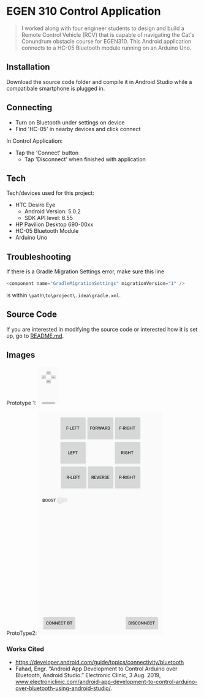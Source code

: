 # EGEN 310 Control Application 

> I worked along with four engineer students to design and build a Remote Control Vehicle (RCV) that is capable of navigating the Cat's Conundrum obstacle course for EGEN310. This Android application connects to a HC-05 Bluetooth module running on an Arduino Uno. 

## Installation

Download the source code folder and compile it in Android Studio while a compatibale smartphone is plugged in. 


## Connecting
  - Turn on Bluetooth under settings on device
  - Find 'HC-05' in nearby devices and click connect
 
In Control Application:
  * Tap the 'Connect' button
    * Tap 'Disconnect' when finished with application

## Tech
Tech/devices used for this project:
* HTC Desire Eye
    * Android Version: 5.0.2
    * SDK API level: 6.55
* HP Pavilion Desktop 690-00xx
* HC-05 Bluetooth Module
* Arduino Uno

## Troubleshooting
If there is a Gradle Migration Settings error, make sure this line
```java
<component name="GradleMigrationSettings" migrationVersion="1" />
```
is within `\path\to\project\.idea\gradle.xml`.

## Source Code 
If you are interested in modifying the source code or interested how it is set up, go to [README.md](/app/README.md).

## Images
Prototype 1:
<img src="images/proto1_ss.JPG" height="100">

ProtoType2:
![prototype 2](images/proto2_ss.PNG)
### Works Cited
* https://developer.android.com/guide/topics/connectivity/bluetooth
* Fahad, Engr. “Android App Development to Control Arduino over Bluetooth, Android Studio.” Electronic Clinic, 3 Aug. 2019,             www.electroniclinic.com/android-app-development-to-control-arduino-over-bluetooth-using-android-studio/.






